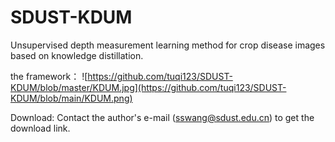 # SDUST-KDUM
Unsupervised depth measurement learning method for crop disease images based on knowledge distillation.

the framework：
![https://github.com/tuqi123/SDUST-KDUM/blob/master/KDUM.jpg](https://github.com/tuqi123/SDUST-KDUM/blob/main/KDUM.png)

Download: Contact the author's e-mail (sswang@sdust.edu.cn) to get the download link.
